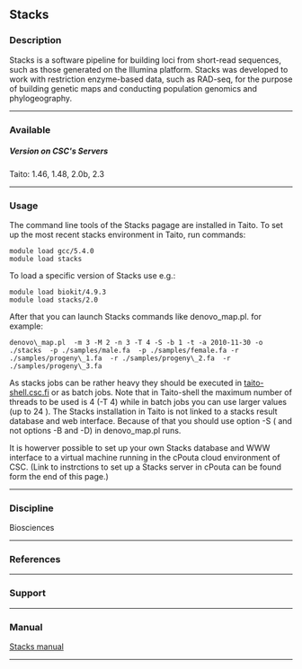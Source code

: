## Stacks

### Description

Stacks is a software pipeline for building loci from short-read sequences, such as those generated on the Illumina platform. Stacks was developed to work with restriction enzyme-based data, such as RAD-seq, for the purpose of building genetic maps and conducting population genomics and phylogeography.

* * *

### Available

##### Version on CSC's Servers

Taito: 1.46, 1.48, 2.0b, 2.3

* * *

### Usage

The command line tools of the Stacks pagage are installed in Taito. To set up the most recent stacks environment in Taito, run commands:

    module load gcc/5.4.0
    module load stacks

To load a specific version of Stacks use e.g.:

    module load biokit/4.9.3
    module load stacks/2.0

After that you can launch Stacks commands like denovo\_map.pl. for example:

    denovo\_map.pl  -m 3 -M 2 -n 3 -T 4 -S -b 1 -t -a 2010-11-30 -o ./stacks  -p ./samples/male.fa  -p ./samples/female.fa -r ./samples/progeny\_1.fa  -r ./samples/progeny\_2.fa  -r ./samples/progeny\_3.fa

As stacks jobs can be rather heavy they should be executed in [taito-shell.csc.fi](/taito-shell-user-guide) or as batch jobs. Note that in Taito-shell the maximum number of threads to be used is 4 (-T 4) while in batch jobs you can use larger values (up to 24 ). The Stacks installation in Taito is not linked to a stacks result database and web interface. Because of that you should use option -S ( and not options -B and -D) in denovo\_map.pl runs.

It is howerver possible to set up your own Stacks database and WWW interface to a virtual machine running in the cPouta cloud environment of CSC. (Link to instrctions to set up a Stacks server in cPouta can be found form the end of this page.)

* * *

### Discipline

Biosciences  

* * *

### References

* * *

### Support

* * *

### Manual

[Stacks manual](http://catchenlab.life.illinois.edu/stacks/manual/)

* * *